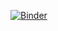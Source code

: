 [![Binder](https://mybinder.org/badge_logo.svg)](https://mybinder.org/v2/gh/colinkkseng/STD0320A.git/master)
